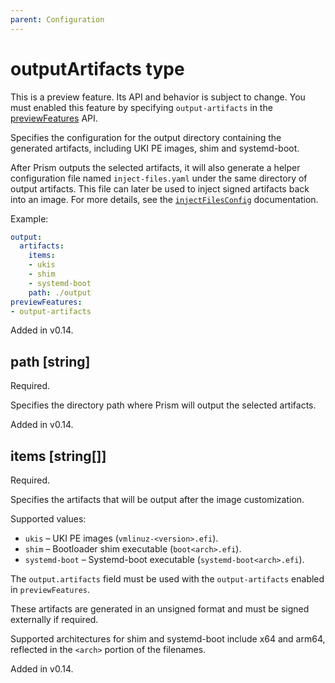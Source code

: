 ```yaml
---
parent: Configuration
---
```


# outputArtifacts type

This is a preview feature.
Its API and behavior is subject to change.
You must enabled this feature by specifying `output-artifacts` in the
[previewFeatures](./config.md#previewfeatures-string) API.

Specifies the configuration for the output directory containing the generated
artifacts, including UKI PE images, shim and systemd-boot.

After Prism outputs the selected artifacts, it will also generate a helper
configuration file named `inject-files.yaml` under the same directory of output
artifacts. This file can later be used to inject signed artifacts back into an
image. For more details, see the [`injectFilesConfig`](./injectFilesConfig.md)
documentation.

Example:

```yaml
output:
  artifacts:
    items: 
    - ukis
    - shim
    - systemd-boot
    path: ./output
previewFeatures:
- output-artifacts
```

Added in v0.14.

## path [string]

Required.

Specifies the directory path where Prism will output the selected artifacts.

Added in v0.14.

## items [string[]]

Required.

Specifies the artifacts that will be output after the image customization.

Supported values:

- `ukis` – UKI PE images (`vmlinuz-<version>.efi`).
- `shim` – Bootloader shim executable (`boot<arch>.efi`).
- `systemd-boot` – Systemd-boot executable (`systemd-boot<arch>.efi`).

The `output.artifacts` field must be used with the `output-artifacts` enabled in `previewFeatures`.

These artifacts are generated in an unsigned format and must be signed externally if required.

Supported architectures for shim and systemd-boot include x64 and arm64,
reflected in the `<arch>` portion of the filenames.

Added in v0.14.
